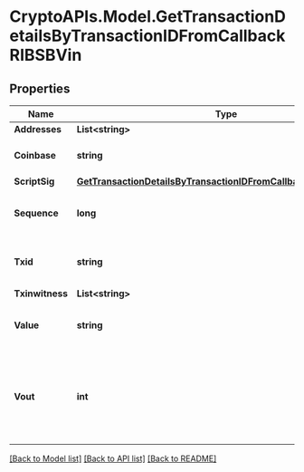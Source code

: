 # CryptoAPIs.Model.GetTransactionDetailsByTransactionIDFromCallbackRIBSBVin

## Properties

Name | Type | Description | Notes
------------ | ------------- | ------------- | -------------
**Addresses** | **List&lt;string&gt;** |  | 
**Coinbase** | **string** | Represents the coinbase hex. | [optional] 
**ScriptSig** | [**GetTransactionDetailsByTransactionIDFromCallbackRIBSBScriptSig**](GetTransactionDetailsByTransactionIDFromCallbackRIBSBScriptSig.md) |  | 
**Sequence** | **long** | Represents the script sequence number. | 
**Txid** | **string** | Represents the reference transaction identifier. | [optional] 
**Txinwitness** | **List&lt;string&gt;** |  | 
**Value** | **string** | Represents the sent/received amount. | [optional] 
**Vout** | **int** | It refers to the index of the output address of this transaction. The index starts from 0. | [optional] 

[[Back to Model list]](../README.md#documentation-for-models) [[Back to API list]](../README.md#documentation-for-api-endpoints) [[Back to README]](../README.md)

